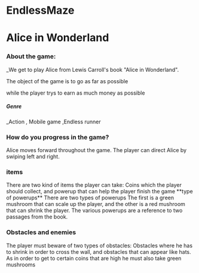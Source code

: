 # EndlessMaze
<h1>Alice in Wonderland </h1>
<h3>
About the game: 
</h3>
_We get to play Alice from Lewis Carroll's book "Alice in Wonderland".

The object of the game is to go as far as possible

while the player trys to earn as much money as possible

<h5> Genre</h5>
_Action , Mobile game ,Endless runner

<h3>
How do you progress in the game?
</h3>	 
Alice moves forward throughout the game.
The player can direct Alice by swiping  left and right.
<h3> items</h3>
There are two kind of items the player can take:
Coins which the player should collect, 
and powerup that can help the player finish the game
**type of powerups**
There are two types of powerups
The first is a green mushroom that can scale up  the player,
and the other is a red mushroom that can shrink the player.
The various powerups are a reference to two passages from the book.


<h3>Obstacles and enemies</h3>
The player must beware of two types of obstacles:
Obstacles where he has to shrink in order to cross the wall, and obstacles that can appear like hats.
As in order to get to certain coins that are high he must also take green mushrooms





